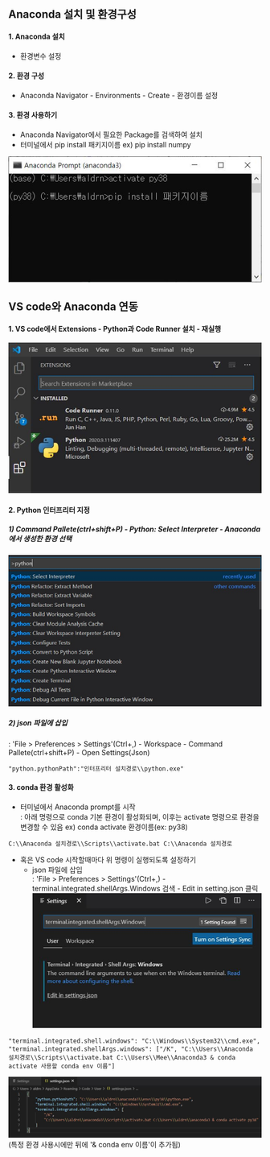 ## Anaconda 설치 및 환경구성
#### 1. Anaconda 설치
- 환경변수 설정
#### 2. 환경 구성
- Anaconda Navigator - Environments - Create - 환경이름 설정
#### 3. 환경 사용하기
- Anaconda Navigator에서 필요한 Package를 검색하여 설치
- 터미널에서 pip install 패키지이름  ex) pip install numpy

![](https://github.com/aldrn29/IDE/blob/master/image/anaconda_2.JPG?raw=true)

## VS code와 Anaconda 연동

#### 1. VS code에서 Extensions - Python과 Code Runner 설치 - 재실행  
![](https://github.com/aldrn29/IDE/blob/master/image/vscode_1.JPG?raw=true)

#### 2. Python 인터프리터 지정
##### 1) Command Pallete(ctrl+shift+P) - Python: Select Interpreter - Anaconda에서 생성한 환경 선택   
![](https://github.com/aldrn29/IDE/blob/master/image/vscode_2.JPG?raw=true)  

##### 2) json 파일에 삽입  
  : 'File > Preferences > Settings'(Ctrl+,) - Workspace - Command Pallete(ctrl+shift+P) - Open Settings(Json)
```
"python.pythonPath":"인터프리터 설치경로\\python.exe"
```

#### 3. conda 환경 활성화
- 터미널에서 Anaconda prompt를 시작   
  : 아래 명령으로 conda 기본 환경이 활성화되며, 이후는 activate 명령으로 환경을 변경할 수 있음  ex) conda activate 환경이름(ex: py38)
```
C:\\Anaconda 설치경로\\Scripts\\activate.bat C:\\Anaconda 설치경로
```   
- 혹은 VS code 시작할때마다 위 명령이 실행되도록 설정하기
  - json 파일에 삽입   
  : 'File > Preferences > Settings'(Ctrl+,) - terminal.integrated.shellArgs.Windows 검색 - Edit in setting.json 클릭  
  ![](https://github.com/aldrn29/IDE/blob/master/image/vscode_3.JPG?raw=true)
  
```
"terminal.integrated.shell.windows": "C:\\Windows\\System32\\cmd.exe",
"terminal.integrated.shellArgs.windows": ["/K", "C:\\Users\\Anaconda 설치경로\\Scripts\\activate.bat C:\\Users\\Mee\\Anaconda3 & conda activate 사용할 conda env 이름"]
```   
![](https://github.com/aldrn29/IDE/blob/master/image/vscode_4.JPG?raw=true)
(특정 환경 사용시에만 뒤에 '& conda env 이름'이 추가됨)  
